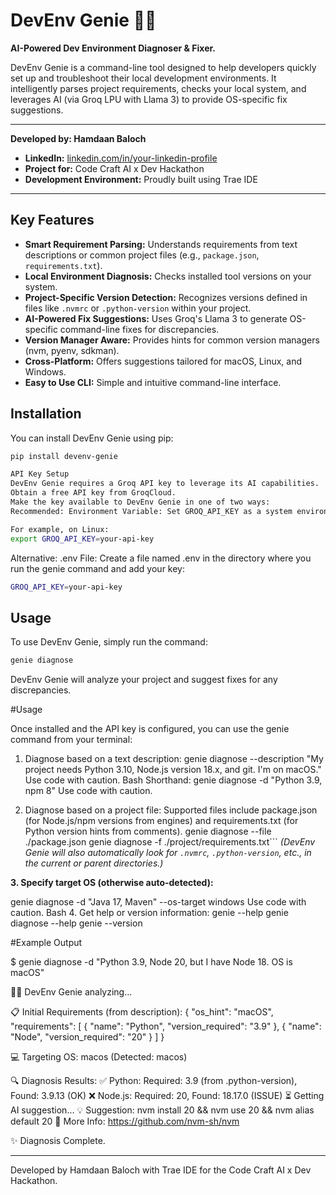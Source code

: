 # DevEnv Genie 🧞‍♂️

**AI-Powered Dev Environment Diagnoser & Fixer.**

DevEnv Genie is a command-line tool designed to help developers quickly set up and troubleshoot their local development environments. It intelligently parses project requirements, checks your local system, and leverages AI (via Groq LPU with Llama 3) to provide OS-specific fix suggestions.

---

**Developed by: Hamdaan Baloch**
*   **LinkedIn:** [linkedin.com/in/your-linkedin-profile](https://pk.linkedin.com/in/hamdaan-baloch-3ba3b51ab) 
*   **Project for:** Code Craft AI x Dev Hackathon
*   **Development Environment:** Proudly built using Trae IDE

---

## Key Features

*   **Smart Requirement Parsing:** Understands requirements from text descriptions or common project files (e.g., `package.json`, `requirements.txt`).
*   **Local Environment Diagnosis:** Checks installed tool versions on your system.
*   **Project-Specific Version Detection:** Recognizes versions defined in files like `.nvmrc` or `.python-version` within your project.
*   **AI-Powered Fix Suggestions:** Uses Groq's Llama 3 to generate OS-specific command-line fixes for discrepancies.
*   **Version Manager Aware:** Provides hints for common version managers (nvm, pyenv, sdkman).
*   **Cross-Platform:** Offers suggestions tailored for macOS, Linux, and Windows.
*   **Easy to Use CLI:** Simple and intuitive command-line interface.

## Installation

You can install DevEnv Genie using pip:

```bash
pip install devenv-genie

API Key Setup
DevEnv Genie requires a Groq API key to leverage its AI capabilities.
Obtain a free API key from GroqCloud.
Make the key available to DevEnv Genie in one of two ways:
Recommended: Environment Variable: Set GROQ_API_KEY as a system environment variable.

For example, on Linux:
export GROQ_API_KEY=your-api-key
```

Alternative: .env File: Create a file named .env in the directory where you run the genie command and add your key:
```bash
GROQ_API_KEY=your-api-key
```

## Usage

To use DevEnv Genie, simply run the command:

```bash
genie diagnose
```

DevEnv Genie will analyze your project and suggest fixes for any discrepancies. 

#Usage

Once installed and the API key is configured, you can use the genie command from your terminal:
1. Diagnose based on a text description:
genie diagnose --description "My project needs Python 3.10, Node.js version 18.x, and git. I'm on macOS."
Use code with caution.
Bash
Shorthand:
genie diagnose -d "Python 3.9, npm 8"
Use code with caution.

2. Diagnose based on a project file:
Supported files include package.json (for Node.js/npm versions from engines) and requirements.txt (for Python version hints from comments).
genie diagnose --file ./package.json
genie diagnose -f ./project/requirements.txt```
*(DevEnv Genie will also automatically look for `.nvmrc`, `.python-version`, etc., in the current or parent directories.)*

**3. Specify target OS (otherwise auto-detected):**

genie diagnose -d "Java 17, Maven" --os-target windows
Use code with caution.
Bash
4. Get help or version information:
genie --help
genie diagnose --help
genie --version

#Example Output

$ genie diagnose -d "Python 3.9, Node 20, but I have Node 18. OS is macOS"

🧞‍♂️ DevEnv Genie analyzing...

📋 Initial Requirements (from description):
{
  "os_hint": "macOS",
  "requirements": [
    { "name": "Python", "version_required": "3.9" },
    { "name": "Node", "version_required": "20" }
  ]
}

💻 Targeting OS: macos (Detected: macos)

🔍 Diagnosis Results:
✅ Python: Required: 3.9 (from .python-version), Found: 3.9.13 (OK)
❌ Node.js: Required: 20, Found: 18.17.0 (ISSUE)
   ⏳ Getting AI suggestion...
   💡 Suggestion: nvm install 20 && nvm use 20 && nvm alias default 20
   🔗 More Info: https://github.com/nvm-sh/nvm

✨ Diagnosis Complete.

---
Developed by Hamdaan Baloch with Trae IDE for the Code Craft AI x Dev Hackathon.